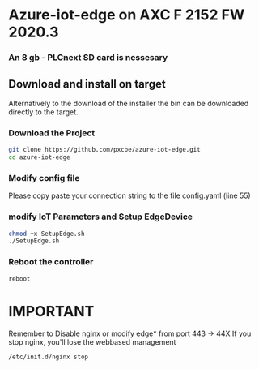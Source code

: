 # Azure-iot-edge on AXC F 2152 FW 2020.3

### An 8 gb - PLCnext SD card is nessesary 

## Download and install on target

Alternatively to the download of the installer the bin can be downloaded directly to the target.


### Download the Project
```bash
git clone https://github.com/pxcbe/azure-iot-edge.git
cd azure-iot-edge
```

### Modify config file

Please copy paste your connection string to the file config.yaml (line 55)

### modify IoT Parameters and Setup EdgeDevice
```bash
chmod +x SetupEdge.sh
./SetupEdge.sh
```

### Reboot the controller
```bash
reboot
```


# IMPORTANT

Remember to Disable nginx or modify edge* from port 443 -> 44X
If you stop nginx, you'll lose the webbased management

```bash
/etc/init.d/nginx stop
```



